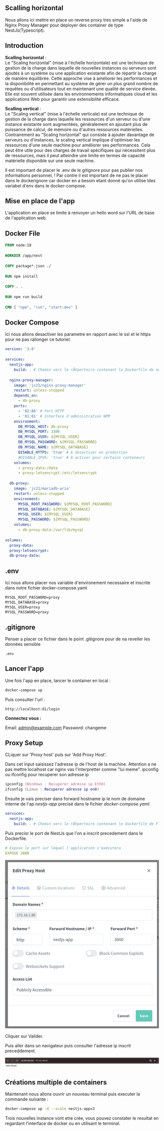 ## Scalling horizontal

Nous allons ici mettre en place un reverse proxy tres simple a l'aide de Nginx Proxy Manager pour deployer des container de type NestJs(Typescript).

## Introduction

**Scalling horizontal** : \
Le "Scaling horizontal" (mise à l'échelle horizontale) est une technique de gestion de la charge dans laquelle de nouvelles instances ou serveurs sont ajoutés à un système ou une application existante afin de répartir la charge de manière équilibrée. Cette approche vise à améliorer les performances et la disponibilité en permettant au système de gérer un plus grand nombre de requêtes ou d'utilisateurs tout en maintenant une qualité de service élevée. Elle est souvent utilisée dans les environnements informatiques cloud et les applications Web pour garantir une extensibilité efficace.

**Scalling vertical** : \
Le "Scaling vertical" (mise à l'échelle verticale) est une technique de gestion de la charge dans laquelle les ressources d'un serveur ou d'une instance existante sont augmentées, généralement en ajoutant plus de puissance de calcul, de mémoire ou d'autres ressources matérielles. Contrairement au "Scaling horizontal" qui consiste à ajouter davantage de serveurs ou d'instances, le scaling vertical implique d'optimiser les ressources d'une seule machine pour améliorer ses performances. Cela peut être utile pour des charges de travail spécifiques qui nécessitent plus de ressources, mais il peut atteindre une limite en termes de capacité matérielle disponible sur une seule machine.

Il est important de placer le .env de le gitignore pour pas publier nos informations personnel, !
Par contre il est important de ne pas le placer dans le dockerignore car docker en a besoin etant donné qu'on utilise ldes variabel d'env dans le docker-compose.

## Mise en place de l'app

L'application en place se limite à renvoyer un hello word sur l'URL de base de l'application web.

## Docker File

```Dockerfile
FROM node:18

WORKDIR /app/nest

COPY package*.json ./

RUN npm install

COPY . .

RUN npm run build

CMD [ "npm", "run", "start:dev" ]
```

## Docker Compose

Ici nous allons desactiver les parametre en rapport avec le ssl et le https pour ne pas rallonger ce tutoriel.

```yaml
version: '3.8'

services:
  nestjs-app:
    build: . # Chemin vers le rÃ©pertoire contenant le Dockerfile de nestjs

  nginx-proxy-manager:
    image: 'jc21/nginx-proxy-manager'
    restart: unless-stopped
    depends_on:
      - db-proxy
    ports:
      - '82:80' # Port HTTP
      - '81:81' # Interface d'administration NPM
    environment:
      DB_MYSQL_HOST: db-proxy
      DB_MYSQL_PORT: 3306
      DB_MYSQL_USER: ${MYSQL_USER}
      DB_MYSQL_PASSWORD: ${MYSQL_PASSWORD}
      DB_MYSQL_NAME: ${MYSQL_DATABASE}
      DISABLE_HTTPS: 'true' # A desactiver en production
      #DISABLE_IPV6: 'true' # A activer pour certains conteneurs
    volumes:
      - proxy-data:/data
      - proxy-letsencrypt:/etc/letsencrypt

  db-proxy:
    image: 'jc21/mariadb-aria'
    restart: unless-stopped
    environment:
      MYSQL_ROOT_PASSWORD: ${MYSQL_ROOT_PASSWORD}
      MYSQL_DATABASE: ${MYSQL_DATABASE}
      MYSQL_USER: ${MYSQL_USER}
      MYSQL_PASSWORD: ${MYSQL_PASSWORD}
    volumes:
      - db-proxy-data:/var/lib/mysql

volumes:
  proxy-data:
  proxy-letsencrypt:
  db-proxy-data:
```

## .env

Ici nous allons placer nos variable d'environement necessaire et inscrite dans notre fichier docker-compose.yaml

```env
MYSQL_ROOT_PASSWORD=proxy
MYSQL_DATABASE=proxy
MYSQL_USER=proxy
MYSQL_PASSWORD=proxy
```

## .gitignore

Penser a placer ce fichier dans le point .gitignore pour de na reveller les données sensible

```gitignore
.env
```


## Lancer l'app

Une fois l'app en place, lancer le container en local :

```zsh
docker-compose up
```
Puis consulter l'url :

```url
http://localhost:81/login
```

**Connectez vous :**

Email:    admin@example.com
Password: changeme

## Proxy Setup

CLiquer sur  'Proxy host' puis sur  'Add Proxy Host'.

Dans cet input saisissez l'adresse ip de l'host de la machine. Attention a ne pas mettre localhost car nginx vas l'interpretter comme "lui meme".
ipconfig ou ifconfig pour recuperer son adresse ip

```zsh
ipconfig (Windows : Recuperer adresse ip Eth0)
ifconfig (Linux : Recuperer adresse ip en0)
```

Ensuite je vais preciser dans forward hostname ip le nom de domaine interne de l'ap *nestjs-app* precisé dans le fichier *docker-compose.yaml*.

```yaml
services:
  nestjs-app:
    build: . # Chemin vers le rÃ©pertoire contenant le Dockerfile de Flask
```

Puis precisr le port de NestJs que l'on a inscrit precedement dans le Dockerfile.

```yaml
# Expose le port sur lequel l'application s'exécutera
EXPOSE 3000
```

![img.png](assets/img.png)

Cliquer sur Valider.

Puis aller dans un navigateur puis consulter l'adresse ip inscrit preceddement.

![img_1.png](assets/img_1.png)

## Créations multiple de containers

Maintenant nous allons ouvrir un nouveau terminal puis executer la commande suivante :

```zsh
docker-compose up -d --scale nestjs-app=2
```

Trois nouvelles instance vont etre crée, vous pouvez constater le resultat en regardant l'interface de docker ou en utilisant le terminal.

